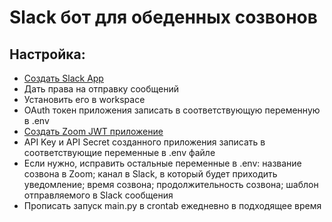 # Slack бот для обеденных созвонов

## Настройка:
* [Создать Slack App](https://api.slack.com/apps)
* Дать права на отправку сообщений
* Установить его в workspace
* OAuth токен приложения записать в соответствующую переменную в .env
* [Создать Zoom JWT приложение](https://marketplace.zoom.us/develop/create)
* API Key и API Secret созданного приложения записать в соответствующие переменные в .env файле
* Если нужно, исправить остальные переменные в .env: название созвона в Zoom; канал в Slack, в который будет приходить уведомление; время созвона; продолжительность созвона; шаблон отправляемого в Slack сообщения  
* Прописать запуск main.py в crontab ежедневно в подходящее время

